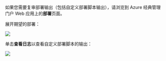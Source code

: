 ﻿如果您需要复审部署输出（包括自定义部署脚本输出），请浏览到 Azure 经典管理门户 Web 应用上的**部署**页面。

展开期望的部署：

![](./media/web-sites-python-troubleshoot-deployment/portal-deployment-history.png)

单击**查看日志**以查看自定义部署脚本的输出：

![](./media/web-sites-python-troubleshoot-deployment/portal-deployment-log.png)
